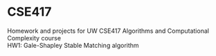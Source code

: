 # CSE417
Homework and projects for UW CSE417 Algorithms and Computational Complexity course \
HW1: Gale-Shapley Stable Matching algorithm
